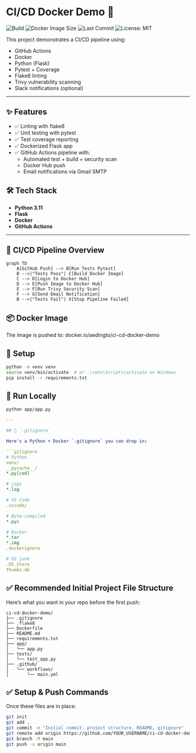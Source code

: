 # CI/CD Docker Demo 🚀

![Build](https://github.com/amedingt92/ci-cd-docker-demo/actions/workflows/main.yml/badge.svg)
![Docker Image Size](https://img.shields.io/docker/image-size/aedingto/ci-cd-docker-demo)
![Last Commit](https://img.shields.io/github/last-commit/amedingt92/ci-cd-docker-demo)
![License: MIT](https://img.shields.io/badge/License-MIT-blue.svg)

This project demonstrates a CI/CD pipeline using:
- GitHub Actions
- Docker
- Python (Flask)
- Pytest + Coverage
- Flake8 linting
- Trivy vulnerability scanning
- Slack notifications (optional)

---

## ✨ Features

- ✅ Linting with flake8
- ✅ Unit testing with pytest
- ✅ Test coverage reporting
- ✅ Dockerized Flask app
- ✅ GitHub Actions pipeline with:
  - Automated test + build + security scan
  - Docker Hub push
  - Email notifications via Gmail SMTP


## 🛠 Tech Stack
- **Python 3.11**
- **Flask**
- **Docker**
- **GitHub Actions**

---

## 🔄 CI/CD Pipeline Overview

```mermaid
graph TD
    A[GitHub Push] --> B[Run Tests Pytest]
    B -->|"Tests Pass"| C[Build Docker Image]
    C --> D[Login to Docker Hub]
    D --> E[Push Image to Docker Hub]
    E --> F[Run Trivy Security Scan]
    F --> G[Send Email Notification]
    B -->|"Tests Fail"| X[Stop Pipeline Failed]
```

## 📦 Docker Image
The image is pushed to:
docker.io/aedingto/ci-cd-docker-demo


## 🚀 Setup
```bash
python -m venv venv
source venv/bin/activate  # or .\venv\Scripts\activate on Windows
pip install -r requirements.txt
```

## 🧪 Run Locally
```bash
python app/app.py
```

```yaml
---

## 📄 `.gitignore`

Here's a Python + Docker `.gitignore` you can drop in:

```gitignore
# Python
venv/
__pycache__/
*.py[cod]

# Logs
*.log

# VS Code
.vscode/

# Byte-compiled
*.pyc

# Docker
*.tar
*.img
.dockerignore

# OS junk
.DS_Store
Thumbs.db
```

## ✅ Recommended Initial Project File Structure
Here’s what you want in your repo before the first push:
```plaintext
ci-cd-docker-demo/
├── .gitignore
├── .flake8
├── Dockerfile
├── README.md
├── requirements.txt
├── app/
│   └── app.py
├── tests/
│   └── test_app.py
├── .github/
│   └── workflows/
│       └── main.yml
```

## ✅ Setup & Push Commands
Once these files are in place:
```bash
git init
git add .
git commit -m "Initial commit: project structure, README, gitignore"
git remote add origin https://github.com/YOUR_USERNAME/ci-cd-docker-demo.git
git branch -M main
git push -u origin main
```




